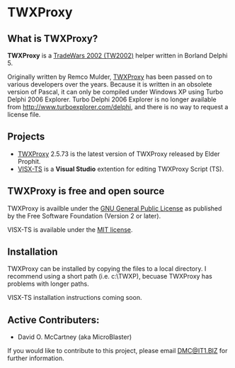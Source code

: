 # TWXProxy
## What is TWXProxy?

**TWXProxy** is a [TradeWars 2002 (TW2002)](http://www.eisonline.com) helper written in Borland Delphi 5.

Originally written by Remco Mulder, [TWXProxy](https://github.com/erikh/twxproxy) has been passed on to various developers over the years. Because it is written in an obsolete version of Pascal, it can only be compiled under Windows XP using Turbo Delphi 2006 Explorer. Turbo Delphi 2006 Explorer is no longer available from http://www.turboexplorer.com/delphi, and there is no way to request a license file.

## Projects

* [TWXProxy](https://github.com/MicroBlaster/TWXProxy/Source/TWXProxy) 2.5.73 is the latest version of TWXProxy released by Elder Prophit.
* [VISX-TS](https://github.com/MicroBlaster/TWXProxy/Source/VSIX-TS) is a **Visual Studio** extention for editing TWXProxy Script (TS).

## TWXProxy is free and open source

TWXProxy is availble under the [GNU General Public License](https://www.gnu.org/licenses/old-licenses/gpl-2.0.en.html) as published by the Free Software Foundation (Version 2 or later).

VISX-TS is available under the [MIT license](https://github.com/MicroBlaster/TWXProxy/blob/master/LICENSE.md).

## Installation

TWXProxy can be installed by copying the files to a local directory. I recommend using a short path (i.e. c:\TWXP), becuase TWXProxy has problems with longer paths.

VISX-TS installation instructions coming soon.

## Active Contributers:

* David O. McCartney (aka MicroBlaster)

If you would like to contribute to this project, please email DMC@IT1.BIZ for further information.
